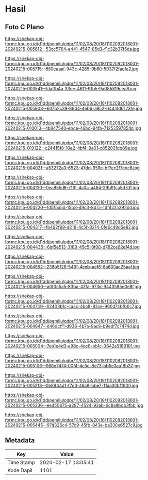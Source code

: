 # Hasil

## Foto C Plano

https://sirekap-obj-formc.kpu.go.id/d1dd/pemilu/pdpr/11/02/08/20/18/1102082018001-20240215-005612--53cc5764-e441-4547-85d3-f1c32b37f5da.jpg

https://sirekap-obj-formc.kpu.go.id/d1dd/pemilu/pdpr/11/02/08/20/18/1102082018001-20240215-005715--880eaaaf-943c-4285-9b80-5037f2facfa2.jpg

https://sirekap-obj-formc.kpu.go.id/d1dd/pemilu/pdpr/11/02/08/20/18/1102082018001-20240215-003541--fdaffb4a-33ee-4611-91b5-9a085819cea6.jpg

https://sirekap-obj-formc.kpu.go.id/d1dd/pemilu/pdpr/11/02/08/20/18/1102082018001-20240215-005903--607b2c39-89d4-4eb6-a952-644a1d61231e.jpg

https://sirekap-obj-formc.kpu.go.id/d1dd/pemilu/pdpr/11/02/08/20/18/1102082018001-20240215-010013--4b847540-ebce-46bd-84fb-7125359785dd.jpg

https://sirekap-obj-formc.kpu.go.id/d1dd/pemilu/pdpr/11/02/08/20/18/1102082018001-20240215-010122--c24415f8-10e2-4bf4-9a01-c852031db89e.jpg

https://sirekap-obj-formc.kpu.go.id/d1dd/pemilu/pdpr/11/02/08/20/18/1102082018001-20240215-004021--a53272a3-6523-47dd-959c-bf7ec2f7cec8.jpg

https://sirekap-obj-formc.kpu.go.id/d1dd/pemilu/pdpr/11/02/08/20/18/1102082018001-20240215-004130--0ea855d6-716f-4a0a-a484-29b91ca5d7d1.jpg

https://sirekap-obj-formc.kpu.go.id/d1dd/pemilu/pdpr/11/02/08/20/18/1102082018001-20240215-004220--fd515a5d-15b3-49c3-8d7a-14f422a392dd.jpg

https://sirekap-obj-formc.kpu.go.id/d1dd/pemilu/pdpr/11/02/08/20/18/1102082018001-20240215-004317--fb492f99-d218-4c5f-8214-0fe6c49d5e82.jpg

https://sirekap-obj-formc.kpu.go.id/d1dd/pemilu/pdpr/11/02/08/20/18/1102082018001-20240215-004435--6bf5e513-3189-45c5-8f08-d782ce62ef4d.jpg

https://sirekap-obj-formc.kpu.go.id/d1dd/pemilu/pdpr/11/02/08/20/18/1102082018001-20240215-004552--238b5f29-549f-4eeb-aef6-6a600ac25aaf.jpg

https://sirekap-obj-formc.kpu.go.id/d1dd/pemilu/pdpr/11/02/08/20/18/1102082018001-20240215-004650--a0f0c5a5-83ba-43fa-973d-9443565e0e8f.jpg

https://sirekap-obj-formc.kpu.go.id/d1dd/pemilu/pdpr/11/02/08/20/18/1102082018001-20240215-004749--02403b1c-caac-4ba8-83ce-960d74bfb0c7.jpg

https://sirekap-obj-formc.kpu.go.id/d1dd/pemilu/pdpr/11/02/08/20/18/1102082018001-20240215-004847--d46dcff1-d936-4b7a-9ac8-b9edf7c7474d.jpg

https://sirekap-obj-formc.kpu.go.id/d1dd/pemilu/pdpr/11/02/08/20/18/1102082018001-20240215-005004--7eb1e4d3-e98c-4ce8-bb1c-0642a5189101.jpg

https://sirekap-obj-formc.kpu.go.id/d1dd/pemilu/pdpr/11/02/08/20/18/1102082018001-20240215-005106--968e7474-00f4-4c5c-8e73-bb5e3aa18b37.jpg

https://sirekap-obj-formc.kpu.go.id/d1dd/pemilu/pdpr/11/02/08/20/18/1102082018001-20240215-005218--0b8944d1-f7d3-46a8-bbe7-11aa30bf1900.jpg

https://sirekap-obj-formc.kpu.go.id/d1dd/pemilu/pdpr/11/02/08/20/18/1102082018001-20240215-005336--eed50675-a287-4524-93ab-6c8a9bdb3fbb.jpg

https://sirekap-obj-formc.kpu.go.id/d1dd/pemilu/pdpr/11/02/08/20/18/1102082018001-20240215-005445--97d326c4-57c9-45fb-843e-ba300e6527c9.jpg


## Metadata

| Key        | Value               |
| ---------- | ------------------- |
| Time Stamp | 2024-02-17 13:05:41 |
| Kode Dapil | 1101                |




